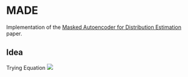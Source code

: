 # MADE
Implementation of the [Masked Autoencoder for Distribution Estimation](https://arxiv.org/abs/1502.03509) paper.
## Idea

Trying Equation <img src="https://render.githubusercontent.com/render/math?math=e^{i \pi} = -1">
 
